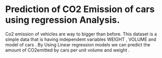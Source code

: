 <h1> Prediction of CO2 Emission of cars using regression Analysis.</h1>

<p> Co2 emission of vehicles are way to bigger than before. This dataset is a simple data that is having independent variables WEIGHT , VOLUME and model of cars . By Using Linear regression models we can predict the amount of CO2emitted by cars per unit volume and weight .</p>
